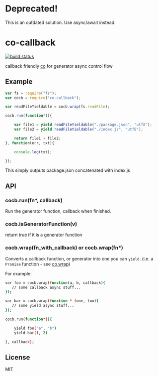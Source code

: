# Deprecated!

This is an outdated solution. Use async/await instead.

# co-callback

[![build status](https://secure.travis-ci.org/smallhelm/co-callback.svg)](https://travis-ci.org/smallhelm/co-callback)

callback friendly [co](https://www.npmjs.com/package/co) for generator async control flow

## Example
```js
var fs = require("fs");
var cocb = require("co-callback");

var readFileYieldable = cocb.wrap(fs.readFile);

cocb.run(function*(){

    var file1 = yield readFileYieldable("./package.json", "utf8");
    var file2 = yield readFileYieldable("./index.js", "utf8");

    return file1 + file2;
}, function(err, txt){

    console.log(txt);

});
```
This simply outputs package.json concatenated with index.js

## API
### cocb.run(fn\*, callback)
Run the generator function, callback when finished.

### cocb.isGeneratorFunction(v)
return true if it is a generator function

### cocb.wrap(fn\_with\_callback) or cocb.wrap(fn\*)

Converts a callback function, or generator into one you can `yield`. (i.e. a `Promise` function - see [co.wrap](https://github.com/tj/co#var-fn--cowrapfn))

For example:

```sh
var foo = cocb.wrap(function(a, b, callback){
   // some callback async stuff...
});

var bar = cocb.wrap(function * (one, two){
   // some yield async stuff...
});

cocb.run(function*(){

    yield foo("a", "b")
    yield bar(1, 2)

}, callback);
```

## License
MIT
